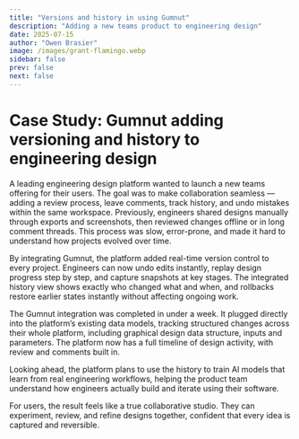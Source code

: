 ```yaml
---
title: "Versions and history in using Gumnut"
description: "Adding a new teams product to engineering design"
date: 2025-07-15
author: "Owen Brasier"
image: /images/grant-flamingo.webp
sidebar: false
prev: false
next: false
---
```


# Case Study: Gumnut adding versioning and history to engineering design

A leading engineering design platform wanted to launch a new teams offering for their users. The goal was to make collaboration seamless — adding a review process, leave comments, track history, and undo mistakes within the same workspace. Previously, engineers shared designs manually through exports and screenshots, then reviewed changes offline or in long comment threads. This process was slow, error-prone, and made it hard to understand how projects evolved over time.

By integrating Gumnut, the platform added real-time version control to every project. Engineers can now undo edits instantly, replay design progress step by step, and capture snapshots at key stages. The integrated history view shows exactly who changed what and when, and rollbacks restore earlier states instantly without affecting ongoing work.

The Gumnut integration was completed in under a week. It plugged directly into the platform’s existing data models, tracking structured changes across their whole platform, including graphical design data structure, inputs and parameters. The platform now has a full timeline of design activity, with review and comments built in.

Looking ahead, the platform plans to use the history to train AI models that learn from real engineering workflows, helping the product team understand how engineers actually build and iterate using their software.

For users, the result feels like a true collaborative studio. They can experiment, review, and refine designs together, confident that every idea is captured and reversible.
